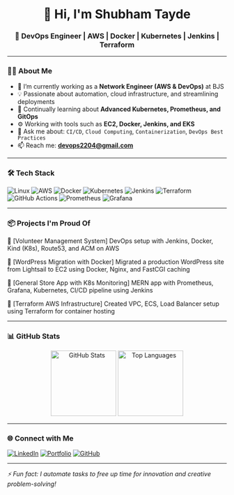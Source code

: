 <h1 align="center">👋 Hi, I'm Shubham Tayde</h1>
<h3 align="center">🚀 DevOps Engineer | AWS | Docker | Kubernetes | Jenkins | Terraform</h3>

---

### 👨‍💻 About Me
- 🔭 I’m currently working as a **Network Engineer (AWS & DevOps)** at BJS
- 💡 Passionate about automation, cloud infrastructure, and streamlining deployments
- 🌱 Continually learning about **Advanced Kubernetes, Prometheus, and GitOps**
- ⚙️ Working with tools such as **EC2, Docker, Jenkins, and EKS**
- 💬 Ask me about: `CI/CD`, `Cloud Computing`, `Containerization`, `DevOps Best Practices`
- 📫 Reach me: **devops2204@gmail.com**

---

### 🛠️ Tech Stack

![Linux](https://img.shields.io/badge/Linux-FCC624?style=flat&logo=linux&logoColor=black)
![AWS](https://img.shields.io/badge/AWS-FF9900?style=flat&logo=amazonaws&logoColor=white)
![Docker](https://img.shields.io/badge/Docker-2496ED?style=flat&logo=docker&logoColor=white)
![Kubernetes](https://img.shields.io/badge/Kubernetes-326CE5?style=flat&logo=kubernetes&logoColor=white)
![Jenkins](https://img.shields.io/badge/Jenkins-D24939?style=flat&logo=jenkins&logoColor=white)
![Terraform](https://img.shields.io/badge/Terraform-623CE4?style=flat&logo=terraform&logoColor=white)
![GitHub Actions](https://img.shields.io/badge/GitHub_Actions-2088FF?style=flat&logo=github-actions&logoColor=white)
![Prometheus](https://img.shields.io/badge/Prometheus-E6522C?style=flat&logo=prometheus&logoColor=white)
![Grafana](https://img.shields.io/badge/Grafana-F46800?style=flat&logo=grafana&logoColor=white)

---

### 📦 Projects I'm Proud Of

🔹 [Volunteer Management System]
DevOps setup with Jenkins, Docker, Kind (K8s), Route53, and ACM on AWS

🔹 [WordPress Migration with Docker]
Migrated a production WordPress site from Lightsail to EC2 using Docker, Nginx, and FastCGI caching

🔹 [General Store App with K8s Monitoring]
MERN app with Prometheus, Grafana, Kubernetes, CI/CD pipeline using Jenkins

🔹 [Terraform AWS Infrastructure]
Created VPC, ECS, Load Balancer setup using Terraform for container hosting

---

### 📊 GitHub Stats

<p align="center">
  <img src="https://github-readme-stats.vercel.app/api?username=your-username&show_icons=true&theme=radical" alt="GitHub Stats" height="150">
  <img src="https://github-readme-stats.vercel.app/api/top-langs/?username=your-username&layout=compact&theme=radical" alt="Top Languages" height="150">
</p>

---

### 🌐 Connect with Me

[![LinkedIn](https://img.shields.io/badge/LinkedIn-0077B5?style=flat&logo=linkedin&logoColor=white)](https://www.linkedin.com/in/shubham-tayde2204/)
[![Portfolio](https://img.shields.io/badge/Portfolio-000000?style=flat&logo=github&logoColor=white)](https://your-portfolio-link.com)
[![GitHub](https://img.shields.io/badge/GitHub-100000?style=flat&logo=github&logoColor=white)](https://github.com/your-username)

---

*⚡ Fun fact: I automate tasks to free up time for innovation and creative problem-solving!*

